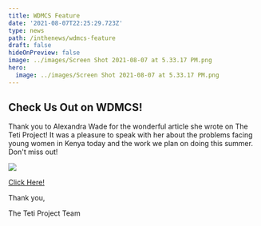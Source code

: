 ```yaml
---
title: WDMCS Feature
date: '2021-08-07T22:25:29.723Z'
type: news
path: /inthenews/wdmcs-feature
draft: false
hideOnPreview: false
image: ../images/Screen Shot 2021-08-07 at 5.33.17 PM.png
hero:
  image: ../images/Screen Shot 2021-08-07 at 5.33.17 PM.png
---
```

## Check Us Out on WDMCS!

Thank you to Alexandra Wade for the wonderful article she wrote on The Teti Project! It was a pleasure to speak with her about the problems facing young women in Kenya today and the work we plan on doing this summer. Don't miss out!

![](http://localhost:8000/static/d79ebdf5c464cf409ccaf583d40da4c4/fcb3e/Screen%20Shot%202021-08-07%20at%205.33.17%20PM.png)

[Click Here!](https://www.wdmcs.org/site/default.aspx?PageType=3&DomainID=4&ModuleInstanceID=893&ViewID=6446EE88-D30C-497E-9316-3F8874B3E108&RenderLoc=0&FlexDataID=15238&PageID=1)

Thank you, 

The Teti Project Team